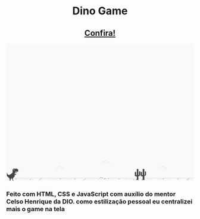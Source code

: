 <h1 align="center">Dino Game</h1>

<h2 align="center"><a href="https://kadu1811.github.io/DinoGame/">Confira!</a></h2>

![screenshot](/images/example.png?raw=true "screenshot")

<h3>Feito com HTML, CSS e JavaScript com auxílio do mentor Celso Henrique da DIO. como estilização pessoal eu centralizei mais o game na tela</h3>